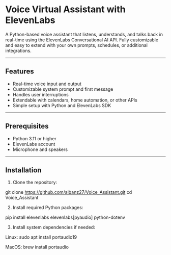 # Voice Virtual Assistant with ElevenLabs

A Python-based voice assistant that listens, understands, and talks back in real-time using the ElevenLabs Conversational AI API. Fully customizable and easy to extend with your own prompts, schedules, or additional integrations.

---

## Features

- Real-time voice input and output
- Customizable system prompt and first message
- Handles user interruptions
- Extendable with calendars, home automation, or other APIs
- Simple setup with Python and ElevenLabs SDK

---

## Prerequisites

- Python 3.11 or higher
- ElevenLabs account
- Microphone and speakers

---

## Installation

1. Clone the repository:

git clone https://github.com/albanz27/Voice_Assistant.git
cd Voice_Assistant

2. Install required Python packages:

pip install elevenlabs elevenlabs[pyaudio] python-dotenv

3. Install system dependencies if needed:

Linux:
sudo apt install portaudio19

MacOS:
brew install portaudio
